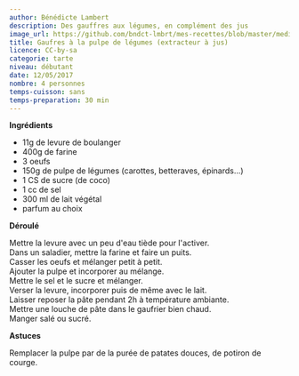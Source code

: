 ```yaml
---
author: Bénédicte Lambert
description: Des gauffres aux légumes, en complément des jus
image_url: https://github.com/bndct-lmbrt/mes-recettes/blob/master/medias/gaufre-pulpe.jpg
title: Gaufres à la pulpe de légumes (extracteur à jus)
licence: CC-by-sa
categorie: tarte
niveau: débutant
date: 12/05/2017
nombre: 4 personnes
temps-cuisson: sans
temps-preparation: 30 min
---
```



**Ingrédients**  
 

* 11g de levure de boulanger
* 400g de farine
* 3 oeufs
* 150g de pulpe de légumes (carottes, betteraves, épinards...)
* 1 CS de sucre (de coco)
* 1 cc de sel
* 300 ml de lait végétal
* parfum au choix


**Déroulé**

Mettre la levure avec un peu d'eau tiède pour l'activer.  
Dans un saladier, mettre la farine et faire un puits.  
Casser les oeufs et mélanger petit à petit.   
Ajouter la pulpe et incorporer au mélange.  
Mettre le sel et le sucre et mélanger.  
Verser la levure, incorporer puis de même avec le lait.    
Laisser reposer la pâte pendant 2h à température ambiante.  
Mettre une louche de pâte dans le gaufrier bien chaud.  
Manger salé ou sucré.  


**Astuces** 

Remplacer la pulpe par de la purée de patates douces, de potiron de courge.
 

